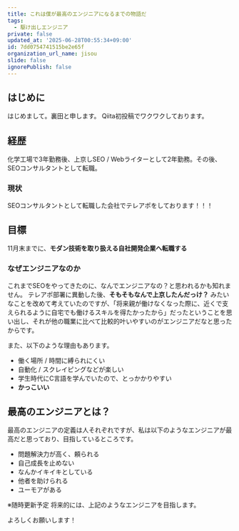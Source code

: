```yaml
---
title: これは僕が最高のエンジニアになるまでの物語だ
tags:
  - 駆け出しエンジニア
private: false
updated_at: '2025-06-28T00:55:34+09:00'
id: 7dd0754741515be2e65f
organization_url_name: jisou
slide: false
ignorePublish: false
---
```

## はじめに
はじめまして。裏田と申します。
Qiita初投稿でワクワクしております。
## 経歴
化学工場で3年勤務後、上京しSEO / Webライターとして2年勤務。その後、SEOコンサルタントとして転職。
### 現状
SEOコンサルタントとして転職した会社でテレアポをしております！！！
## 目標
11月末までに、**モダン技術を取り扱える自社開発企業へ転職する**
### なぜエンジニアなのか
これまでSEOをやってきたのに、なんでエンジニアなの？と思われるかも知れません。
テレアポ部署に異動した後、**そもそもなんで上京したんだっけ？** みたいなことを改めて考えていたのですが、「将来親が働けなくなった際に、近くで支えられるように自宅でも働けるスキルを得たかったから」だったということを思い出し、それが他の職業に比べて比較的叶いやすいのがエンジニアだなと思ったからです。

また、以下のような理由もあります。
- 働く場所 / 時間に縛られにくい
- 自動化 / スクレイピングなどが楽しい
- 学生時代にC言語を学んでいたので、とっかかりやすい
- **かっこいい**
## 最高のエンジニアとは？
最高のエンジニアの定義は人それぞれですが、私は以下のようなエンジニアが最高だと思っており、目指しているところです。
- 問題解決力が高く、頼られる
- 自己成長を止めない
- なんかイキイキとしている
- 他者を助けられる
- ユーモアがある

※随時更新予定
将来的には、上記のようなエンジニアを目指します。

よろしくお願いします！
